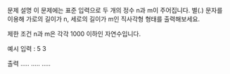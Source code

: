 문제 설명
이 문제에는 표준 입력으로 두 개의 정수 n과 m이 주어집니다.
별(.) 문자를 이용해 가로의 길이가 n, 세로의 길이가 m인 직사각형 형태를 출력해보세요.

제한 조건
n과 m은 각각 1000 이하인 자연수입니다.

예시
입력 : 5 3

출력
.....
.....
.....

